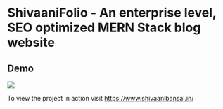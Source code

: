 # ShivaaniFolio - An enterprise level, SEO optimized MERN Stack blog website

## Demo
<img src="https://github.com/RahulBansal123/shivaanifolio/blob/main/shivaanifolio.gif"/>

To view the project in action visit <a href='https://www.shivaanibansal.in/'/>https://www.shivaanibansal.in/</a>
